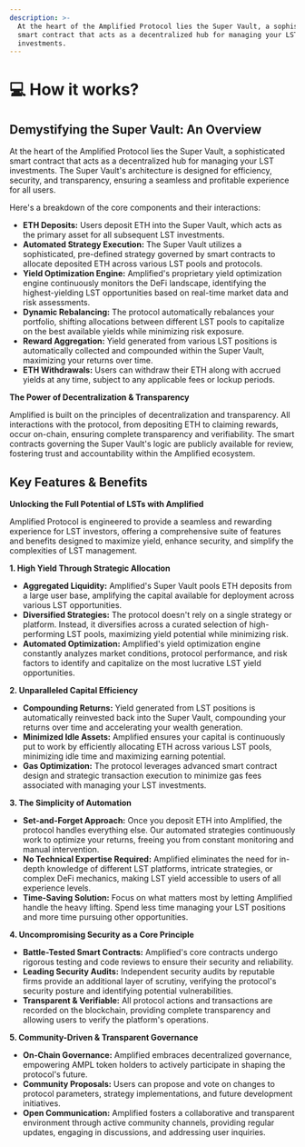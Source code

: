 ```yaml
---
description: >-
  At the heart of the Amplified Protocol lies the Super Vault, a sophisticated
  smart contract that acts as a decentralized hub for managing your LST
  investments.
---
```


# 💻 How it works?

## **Demystifying the Super Vault: An Overview**

At the heart of the Amplified Protocol lies the Super Vault, a sophisticated smart contract that acts as a decentralized hub for managing your LST investments. The Super Vault's architecture is designed for efficiency, security, and transparency, ensuring a seamless and profitable experience for all users.

Here's a breakdown of the core components and their interactions:

* **ETH Deposits:** Users deposit ETH into the Super Vault, which acts as the primary asset for all subsequent LST investments.
* **Automated Strategy Execution:** The Super Vault utilizes a sophisticated, pre-defined strategy governed by smart contracts to allocate deposited ETH across various LST pools and protocols.
* **Yield Optimization Engine:** Amplified's proprietary yield optimization engine continuously monitors the DeFi landscape, identifying the highest-yielding LST opportunities based on real-time market data and risk assessments.
* **Dynamic Rebalancing:** The protocol automatically rebalances your portfolio, shifting allocations between different LST pools to capitalize on the best available yields while minimizing risk exposure.
* **Reward Aggregation:** Yield generated from various LST positions is automatically collected and compounded within the Super Vault, maximizing your returns over time.
* **ETH Withdrawals:** Users can withdraw their ETH along with accrued yields at any time, subject to any applicable fees or lockup periods.

**The Power of Decentralization & Transparency**

Amplified is built on the principles of decentralization and transparency. All interactions with the protocol, from depositing ETH to claiming rewards, occur on-chain, ensuring complete transparency and verifiability. The smart contracts governing the Super Vault's logic are publicly available for review, fostering trust and accountability within the Amplified ecosystem.

## **Key Features & Benefits**

**Unlocking the Full Potential of LSTs with Amplified**

Amplified Protocol is engineered to provide a seamless and rewarding experience for LST investors, offering a comprehensive suite of features and benefits designed to maximize yield, enhance security, and simplify the complexities of LST management.

**1. High Yield Through Strategic Allocation**

* **Aggregated Liquidity:** Amplified's Super Vault pools ETH deposits from a large user base, amplifying the capital available for deployment across various LST opportunities.
* **Diversified Strategies:** The protocol doesn't rely on a single strategy or platform. Instead, it diversifies across a curated selection of high-performing LST pools, maximizing yield potential while minimizing risk.
* **Automated Optimization:** Amplified's yield optimization engine constantly analyzes market conditions, protocol performance, and risk factors to identify and capitalize on the most lucrative LST yield opportunities.

**2. Unparalleled Capital Efficiency**

* **Compounding Returns:** Yield generated from LST positions is automatically reinvested back into the Super Vault, compounding your returns over time and accelerating your wealth generation.
* **Minimized Idle Assets:** Amplified ensures your capital is continuously put to work by efficiently allocating ETH across various LST pools, minimizing idle time and maximizing earning potential.
* **Gas Optimization:** The protocol leverages advanced smart contract design and strategic transaction execution to minimize gas fees associated with managing your LST investments.

**3. The Simplicity of Automation**

* **Set-and-Forget Approach:** Once you deposit ETH into Amplified, the protocol handles everything else. Our automated strategies continuously work to optimize your returns, freeing you from constant monitoring and manual intervention.
* **No Technical Expertise Required:** Amplified eliminates the need for in-depth knowledge of different LST platforms, intricate strategies, or complex DeFi mechanics, making LST yield accessible to users of all experience levels.
* **Time-Saving Solution:** Focus on what matters most by letting Amplified handle the heavy lifting. Spend less time managing your LST positions and more time pursuing other opportunities.

**4. Uncompromising Security as a Core Principle**

* **Battle-Tested Smart Contracts:** Amplified's core contracts undergo rigorous testing and code reviews to ensure their security and reliability.
* **Leading Security Audits:** Independent security audits by reputable firms provide an additional layer of scrutiny, verifying the protocol's security posture and identifying potential vulnerabilities.
* **Transparent & Verifiable:** All protocol actions and transactions are recorded on the blockchain, providing complete transparency and allowing users to verify the platform's operations.

**5. Community-Driven & Transparent Governance**

* **On-Chain Governance:** Amplified embraces decentralized governance, empowering AMPL token holders to actively participate in shaping the protocol's future.
* **Community Proposals:** Users can propose and vote on changes to protocol parameters, strategy implementations, and future development initiatives.
* **Open Communication:** Amplified fosters a collaborative and transparent environment through active community channels, providing regular updates, engaging in discussions, and addressing user inquiries.
